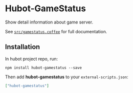 # Hubot-GameStatus

Show detail information about game server.

See [`src/gamestatus.coffee`](src/gamestatus.coffee) for full documentation.

## Installation

In hubot project repo, run:

`npm install hubot-gamestatus --save`

Then add **hubot-gamestatus** to your `external-scripts.json`:

```json
["hubot-gamestatus"]
```

